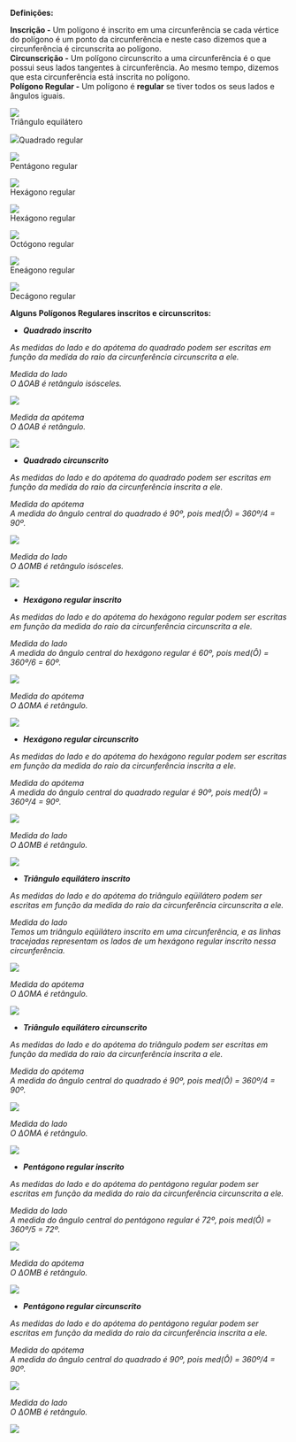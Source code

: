 **Definições:**

**Inscrição -** Um polígono é inscrito em uma circunferência se cada vértice do polígono é um ponto da circunferência e neste caso dizemos que a circunferência é circunscrita ao polígono.  
**Circunscrição -** Um polígono circunscrito a uma circunferência é o que possui seus lados tangentes à circunferência. Ao mesmo tempo, dizemos que esta circunferência está inscrita no polígono.  
**Polígono Regular -** Um polígono é **regular** se tiver todos os seus lados e ângulos iguais.

![](http://objetoseducacionais2.mec.gov.br/bitstream/handle/mec/21665/imagens/saibamais_clip_image002.png)  
Triângulo equilátero

![](http://objetoseducacionais2.mec.gov.br/bitstream/handle/mec/21665/imagens/saibamais_clip_image004.png)Quadrado regular  

![](http://objetoseducacionais2.mec.gov.br/bitstream/handle/mec/21665/imagens/saibamais_clip_image006.png)  
Pentágono regular

![](http://objetoseducacionais2.mec.gov.br/bitstream/handle/mec/21665/imagens/saibamais_clip_image008.png)  
Hexágono regular

![](http://objetoseducacionais2.mec.gov.br/bitstream/handle/mec/21665/imagens/saibamais_clip_image010.png)  
Hexágono regular

![](http://objetoseducacionais2.mec.gov.br/bitstream/handle/mec/21665/imagens/saibamais_clip_image012.png)  
Octógono regular

![](http://objetoseducacionais2.mec.gov.br/bitstream/handle/mec/21665/imagens/saibamais_clip_image014.png)  
Eneágono regular

![](http://objetoseducacionais2.mec.gov.br/bitstream/handle/mec/21665/imagens/saibamais_clip_image016.png)  
Decágono regular

**Alguns Polígonos Regulares inscritos e circunscritos:**

*   **_Quadrado inscrito_**

_As medidas do lado e do apótema do quadrado podem ser escritas em função da medida do raio da circunferência circunscrita a ele._

_Medida do lado_  
_O ΔOAB é retângulo isósceles._

![](http://objetoseducacionais2.mec.gov.br/bitstream/handle/mec/21665/imagens/Picture%201.png)

_Medida da apótema_  
_O ΔOAB é retângulo._

![](http://objetoseducacionais2.mec.gov.br/bitstream/handle/mec/21665/imagens/Picture%202.png)

*   **_Quadrado circunscrito_**

_As medidas do lado e do apótema do quadrado podem ser escritas em função da medida do raio da circunferência inscrita a ele._

_Medida do apótema_  
_A medida do ângulo central do quadrado é 90º, pois med(Ô) = 360º/4 = 90º._

![](http://objetoseducacionais2.mec.gov.br/bitstream/handle/mec/21665/imagens/Picture%203.png)

_Medida do lado_  
_O ΔOMB é retângulo isósceles._

![](http://objetoseducacionais2.mec.gov.br/bitstream/handle/mec/21665/imagens/Picture%204.png)

*   **_Hexágono regular inscrito_**

_As medidas do lado e do apótema do hexágono regular podem ser escritas em função da medida do raio da circunferência circunscrita a ele._

_Medida do lado_  
_A medida do ângulo central do hexágono regular é 60º, pois med(Ô) = 360º/6 = 60º._

![](http://objetoseducacionais2.mec.gov.br/bitstream/handle/mec/21665/imagens/Picture%205.png)

_Medida do apótema_  
_O ΔOMA é retângulo._

![](http://objetoseducacionais2.mec.gov.br/bitstream/handle/mec/21665/imagens/Picture%206.png)

*   **_Hexágono regular circunscrito_**

_As medidas do lado e do apótema do hexágono regular podem ser escritas em função da medida do raio da circunferência inscrita a ele._

_Medida do apótema_  
_A medida do ângulo central do quadrado regular é 90º, pois med(Ô) = 360º/4 = 90º._

![](http://objetoseducacionais2.mec.gov.br/bitstream/handle/mec/21665/imagens/Picture%207.png)

_Medida do lado_  
_O ΔOMB é retângulo._

![](http://objetoseducacionais2.mec.gov.br/bitstream/handle/mec/21665/imagens/Picture%208.png)

*   **_Triângulo equilátero inscrito_**

_As medidas do lado e do apótema do triângulo eqüilátero podem ser escritas em função da medida do raio da circunferência circunscrita a ele._

_Medida do lado_  
_Temos um triângulo eqüilátero inscrito em uma circunferência, e as linhas tracejadas representam os lados de um hexágono regular inscrito nessa circunferência._

![](http://objetoseducacionais2.mec.gov.br/bitstream/handle/mec/21665/imagens/Picture%209.png)

_Medida do apótema_  
_O ΔOMA é retângulo._

![](http://objetoseducacionais2.mec.gov.br/bitstream/handle/mec/21665/imagens/Picture%2010.png)

*   **_Triângulo equilátero circunscrito_**

_As medidas do lado e do apótema do triângulo podem ser escritas em função da medida do raio da circunferência inscrita a ele._

_Medida do apótema_  
_A medida do ângulo central do quadrado é 90º, pois med(Ô) = 360º/4 = 90º._

![](http://objetoseducacionais2.mec.gov.br/bitstream/handle/mec/21665/imagens/Picture%2011.png)

_Medida do lado_  
_O ΔOMA é retângulo._

![](http://objetoseducacionais2.mec.gov.br/bitstream/handle/mec/21665/imagens/Picture%2012.png)

*   **_Pentágono regular inscrito_**

_As medidas do lado e do apótema do pentágono regular podem ser escritas em função da medida do raio da circunferência circunscrita a ele._

_Medida do lado_  
_A medida do ângulo central do pentágono regular é 72º, pois med(Ô) = 360º/5 = 72º._

![](http://objetoseducacionais2.mec.gov.br/bitstream/handle/mec/21665/imagens/Picture%2014.png)

_Medida do apótema_  
_O ΔOMB é retângulo._

![](http://objetoseducacionais2.mec.gov.br/bitstream/handle/mec/21665/imagens/Picture%2015.png)

*   **_Pentágono regular circunscrito_**

_As medidas do lado e do apótema do pentágono regular podem ser escritas em função da medida do raio da circunferência inscrita a ele._

_Medida do apótema_  
_A medida do ângulo central do quadrado é 90º, pois med(Ô) = 360º/4 = 90º._

![](http://objetoseducacionais2.mec.gov.br/bitstream/handle/mec/21665/imagens/Picture%2016.png)

_Medida do lado_  
_O ΔOMB é retângulo._

![](http://objetoseducacionais2.mec.gov.br/bitstream/handle/mec/21665/imagens/Picture%2017.png)